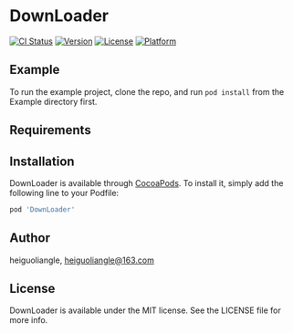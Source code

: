 # DownLoader

[![CI Status](http://img.shields.io/travis/heiguoliangle/DownLoader.svg?style=flat)](https://travis-ci.org/heiguoliangle/DownLoader)
[![Version](https://img.shields.io/cocoapods/v/DownLoader.svg?style=flat)](http://cocoapods.org/pods/DownLoader)
[![License](https://img.shields.io/cocoapods/l/DownLoader.svg?style=flat)](http://cocoapods.org/pods/DownLoader)
[![Platform](https://img.shields.io/cocoapods/p/DownLoader.svg?style=flat)](http://cocoapods.org/pods/DownLoader)

## Example

To run the example project, clone the repo, and run `pod install` from the Example directory first.

## Requirements

## Installation

DownLoader is available through [CocoaPods](http://cocoapods.org). To install
it, simply add the following line to your Podfile:

```ruby
pod 'DownLoader'
```

## Author

heiguoliangle, heiguoliangle@163.com

## License

DownLoader is available under the MIT license. See the LICENSE file for more info.
